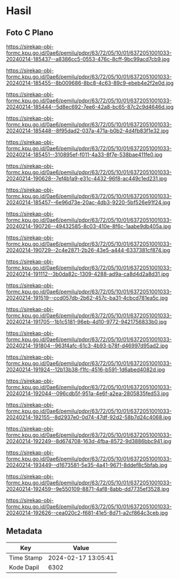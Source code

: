 # Hasil

## Foto C Plano

https://sirekap-obj-formc.kpu.go.id/0ae6/pemilu/pdpr/63/72/05/10/01/6372051001033-20240214-185437--a8386cc5-0553-476c-8cff-9bc99acd7cb9.jpg

https://sirekap-obj-formc.kpu.go.id/0ae6/pemilu/pdpr/63/72/05/10/01/6372051001033-20240214-185455--8b009686-8bc8-4c63-89c9-ebeb4e2f2e0d.jpg

https://sirekap-obj-formc.kpu.go.id/0ae6/pemilu/pdpr/63/72/05/10/01/6372051001033-20240214-185444--5d8ec692-7ee6-42a8-bc65-87c2c9d4646d.jpg

https://sirekap-obj-formc.kpu.go.id/0ae6/pemilu/pdpr/63/72/05/10/01/6372051001033-20240214-185448--8f95dad2-037a-471a-b0b2-4d4fb83f1e32.jpg

https://sirekap-obj-formc.kpu.go.id/0ae6/pemilu/pdpr/63/72/05/10/01/6372051001033-20240214-185451--310895ef-f011-4a33-8f7e-538bae411fe0.jpg

https://sirekap-obj-formc.kpu.go.id/0ae6/pemilu/pdpr/63/72/05/10/01/6372051001033-20240214-190628--7ef4b1a9-e31c-4432-96f8-ac449c1ed231.jpg

https://sirekap-obj-formc.kpu.go.id/0ae6/pemilu/pdpr/63/72/05/10/01/6372051001033-20240214-185457--6e96d73e-20ac-4db3-9220-5bf526e91f24.jpg

https://sirekap-obj-formc.kpu.go.id/0ae6/pemilu/pdpr/63/72/05/10/01/6372051001033-20240214-190726--49432585-8c03-410e-8f6c-1aabe9db405a.jpg

https://sirekap-obj-formc.kpu.go.id/0ae6/pemilu/pdpr/63/72/05/10/01/6372051001033-20240214-190729--2c4e2871-2b26-43e5-a444-6337381cf874.jpg

https://sirekap-obj-formc.kpu.go.id/0ae6/pemilu/pdpr/63/72/05/10/01/6372051001033-20240214-191112--3b0da82c-1309-4288-ad9a-ca8d4d2a8d31.jpg

https://sirekap-obj-formc.kpu.go.id/0ae6/pemilu/pdpr/63/72/05/10/01/6372051001033-20240214-191519--ccd057db-2b62-457c-ba31-4cbcd781ea5c.jpg

https://sirekap-obj-formc.kpu.go.id/0ae6/pemilu/pdpr/63/72/05/10/01/6372051001033-20240214-191705--1b1c5181-96eb-4d10-9772-9421756833b0.jpg

https://sirekap-obj-formc.kpu.go.id/0ae6/pemilu/pdpr/63/72/05/10/01/6372051001033-20240214-191804--963f4afc-61c3-4b93-b78f-d46997d95ad2.jpg

https://sirekap-obj-formc.kpu.go.id/0ae6/pemilu/pdpr/63/72/05/10/01/6372051001033-20240214-191924--12b13b38-f1fc-4516-b591-1d6abed4082d.jpg

https://sirekap-obj-formc.kpu.go.id/0ae6/pemilu/pdpr/63/72/05/10/01/6372051001033-20240214-192044--096cdb5f-951a-4e6f-a2ea-2805835fed53.jpg

https://sirekap-obj-formc.kpu.go.id/0ae6/pemilu/pdpr/63/72/05/10/01/6372051001033-20240214-192155--8d2937e0-0d74-47df-92d2-58b7d24c4068.jpg

https://sirekap-obj-formc.kpu.go.id/0ae6/pemilu/pdpr/63/72/05/10/01/6372051001033-20240214-192249--8d674708-163d-4fba-8572-9d3886bbc941.jpg

https://sirekap-obj-formc.kpu.go.id/0ae6/pemilu/pdpr/63/72/05/10/01/6372051001033-20240214-193449--d1673581-5e35-4a41-9671-8ddef8c5bfab.jpg

https://sirekap-obj-formc.kpu.go.id/0ae6/pemilu/pdpr/63/72/05/10/01/6372051001033-20240214-192459--9e550109-8871-4af8-8abb-dd7735ef3528.jpg

https://sirekap-obj-formc.kpu.go.id/0ae6/pemilu/pdpr/63/72/05/10/01/6372051001033-20240214-192626--cea020c2-f681-41e5-8d71-a2cf864c3ceb.jpg


## Metadata

| Key        | Value               |
| ---------- | ------------------- |
| Time Stamp | 2024-02-17 13:05:41 |
| Kode Dapil | 6302                |



